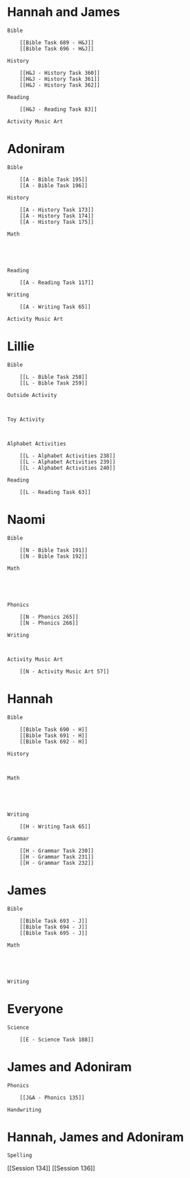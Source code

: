# Hannah and James

	Bible

		[[Bible Task 689 - H&J]]
		[[Bible Task 696 - H&J]]

	History

		[[H&J - History Task 360]]
		[[H&J - History Task 361]]
		[[H&J - History Task 362]]

	Reading

		[[H&J - Reading Task 83]]

	Activity Music Art

		
# Adoniram

	Bible

		[[A - Bible Task 195]]
		[[A - Bible Task 196]]

	History

		[[A - History Task 173]]
		[[A - History Task 174]]
		[[A - History Task 175]]

	Math

		
		
		

	Reading

		[[A - Reading Task 117]]

	Writing

		[[A - Writing Task 65]]

	Activity Music Art

		

# Lillie

	Bible

		[[L - Bible Task 258]]
		[[L - Bible Task 259]]

	Outside Activity

		

	Toy Activity

		

	Alphabet Activities

		[[L - Alphabet Activities 238]]
		[[L - Alphabet Activities 239]]
		[[L - Alphabet Activities 240]]

	Reading

		[[L - Reading Task 63]]

# Naomi

	Bible

		[[N - Bible Task 191]]
		[[N - Bible Task 192]]

	Math

		
		
		

	Phonics

		[[N - Phonics 265]]
		[[N - Phonics 266]]

	Writing

		

	Activity Music Art

		[[N - Activity Music Art 57]]

# Hannah

	Bible

		[[Bible Task 690 - H]]
		[[Bible Task 691 - H]]
		[[Bible Task 692 - H]]

	History

		

	Math

		
		
		

	Writing

		[[H - Writing Task 65]]

	Grammar

		[[H - Grammar Task 230]]
		[[H - Grammar Task 231]]
		[[H - Grammar Task 232]]
# James

	Bible

		[[Bible Task 693 - J]]
		[[Bible Task 694 - J]]
		[[Bible Task 695 - J]]

	Math

		
		
		

	Writing

		

# Everyone

	Science

		[[E - Science Task 188]]
		
# James and Adoniram

	Phonics

		[[J&A - Phonics 135]]

	Handwriting

		
# Hannah, James and Adoniram

	Spelling



[[Session 134]]
[[Session 136]]
